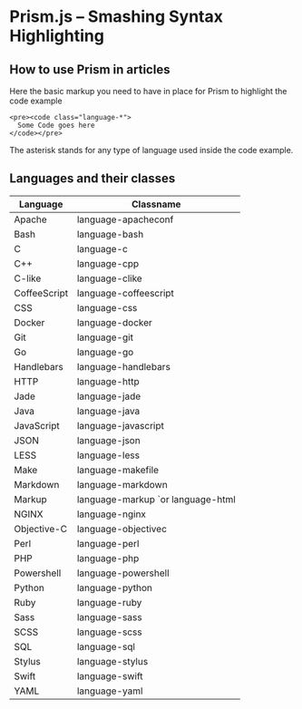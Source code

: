 # Prism.js – Smashing Syntax Highlighting

## How to use Prism in articles

Here the basic markup you need to have in place for Prism to highlight the code example

```
<pre><code class="language-*">
  Some Code goes here
</code></pre>
```

The asterisk stands for any type of language used inside the code example.

## Languages and their classes

|Language|Classname|
|---|---|
|Apache|language-apacheconf|
|Bash|language-bash|
|C|language-c|
|C++|language-cpp|
|C-like|language-clike|
|CoffeeScript|language-coffeescript|
|CSS|language-css|
|Docker|language-docker|
|Git|language-git|
|Go|language-go|
|Handlebars|language-handlebars|
|HTTP|language-http|
|Jade|language-jade|
|Java|language-java|
|JavaScript|language-javascript|
|JSON|language-json|
|LESS|language-less|
|Make|language-makefile|
|Markdown|language-markdown|
|Markup|language-markup `or language-html|
|NGINX|language-nginx|
|Objective-C|language-objectivec|
|Perl|language-perl|
|PHP|language-php|
|Powershell|language-powershell|
|Python|language-python|
|Ruby|language-ruby|
|Sass|language-sass|
|SCSS|language-scss|
|SQL|language-sql|
|Stylus|language-stylus|
|Swift|language-swift|
|YAML|language-yaml|
